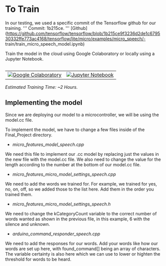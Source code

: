 # To Train

In our testing, we used a specific commit of the Tensorflow github for our training. 
'''
Commit: 1b215ce. 
'''
[Github] (https://github.com/tensorflow/tensorflow/blob/1b215ce9f3236d2de1c679530332ffe773ac4168/tensorflow/lite/micro/examples/micro_speech/- train/train_micro_speech_model.ipynb)

Train the model in the cloud using Google Colaboratory or locally using a
Jupyter Notebook.

<table class="tfo-notebook-buttons" align="left">
  <td>
    <a target="_blank" href="https://colab.research.google.com/github/tensorflow/tensorflow/blob/1b215ce9f3236d2de1c679530332ffe773ac4168/tensorflow/lite/micro/examples/micro_speech/train/train_micro_speech_model.ipynb"><img src="https://www.tensorflow.org/images/colab_logo_32px.png" />Google Colaboratory</a>
  </td>
  <td>
    <a target="_blank" href="https://github.com/tensorflow/tensorflow/blob/1b215ce9f3236d2de1c679530332ffe773ac4168/tensorflow/lite/micro/examples/micro_speech/train/train_micro_speech_model.ipynb"><img src="https://www.tensorflow.org/images/GitHub-Mark-32px.png" />Jupyter Notebook</a>
  </td>
</table>

*Estimated Training Time: ~2 Hours.*


## Implementing the model

Since we are deploying our model to a microcontroller, we will be using the model.cc file. 

To implement the model, we have to change a few files inside of the Final_Project directory. 

 -  *micro_features_model_speech.cpp*
 
We need this file to implement our .cc model by replacing just the values in the new file with the model.cc file. We also need to change the value for the length according to the number at the bottom of our model.cc file. 

-  *micro_features_micro_model_settings_speech.cpp*

We need to add the words we trained for. For example, we trained for yes, no, on, off, so we added those to the list here. Add them in the order you trained them. 

-  *micro_features_micro_model_settings_speech.h*

We need to change the kCategoryCount variable to the correct number of words wanted as shown in the previous file, in this example, 6 with the silence and unknown. 

- *arduino_command_responder_speech.cpp*

We need to add the responses for our words. Add your words like how our words are set up here, with found_command[] being an array of characters. The variable certainty is also here which we can use to lower or highten the threshold for words to be heard.  
